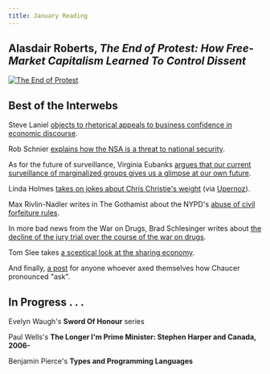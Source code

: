 ```yaml
---
title: January Reading
---
```


## **Alasdair Roberts, *The End of Protest: How Free-Market Capitalism Learned To Control Dissent***

[![The End of Protest](/media/book_covers/end_of_protest.jpg)](http://www.cornellpress.cornell.edu/book/?GCOI=80140100222390)


## Best of the Interwebs

Steve Laniel
[objects to rhetorical appeals to business confidence in economic discourse](stevereads.com/weblog/2014/01/10/business-confidence-how-about-middle-class-confidence/).

Rob Schnier [explains how the NSA is a threat to national security](https://www.schneier.com/blog/archives/2014/01/how_the_nsa_thr.html).

As for the future of surveillance, Virginia Eubanks [argues that our current
surveillance of marginalized groups gives us a glimpse at our own future](http://prospect.org/article/want-predict-future-surveillance-ask-poor-communities).

Linda Holmes
[takes on jokes about Chris Christie's weight](http://www.npr.org/blogs/monkeysee/2014/01/13/262076085/chris-christie-and-pulling-the-red-handle)
(via [Upernoz](http://upyernoz.blogspot.com/)).

Max Rivlin-Nadler writes in The Gothamist about the NYPD's [abuse of civil forfeiture rules](http://gothamist.com/2014/01/14/nypd_civil_forfeiture.php).

In more bad news from the War on Drugs, Brad Schlesinger writes about [the
decline of the jury trial over the course of the war on drugs](http://www.outsidethebeltway.com/how-the-drug-war-disappeared-the-jury-trial).

Tom Slee takes [a sceptical look at the sharing economy](https://www.jacobinmag.com/2014/01/sharing-and-caring/).

And finally,
[a post](http://www.npr.org/blogs/codeswitch/2013/12/03/248515217/why-chaucer-said-ax-instead-of-ask-and-why-some-still-do)
for anyone whoever axed themselves how Chaucer pronounced "ask".

## In Progress . . .

Evelyn Waugh's **Sword Of Honour** series

Paul Wells's **The Longer I'm Prime Minister: Stephen Harper and Canada, 2006-**

Benjamin Pierce's **Types and Programming Languages**
